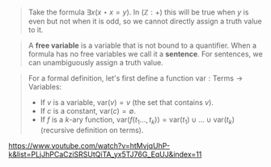 > Take the formula $\exists x(x\star x=y)$. In ($\mathbb Z: +$) this will be true when $y$ is even but not when it is odd, so we cannot directly assign a truth value to it.

>A **free variable** is a variable that is not bound to a quantifier. When a formula has no free variables we call it a **sentence**. For sentences, we can unambiguously assign a truth value.

>For a formal definition, let's first define a function $\text{var}:\text{Terms}\rightarrow\text{Variables}$:
>- If $v$ is a variable, $\text{var}(v) = {v}$ (the set that contains $v$).
>- If $c$ is a constant, $\text{var}(c)=\emptyset$.
>- If $f$ is a $k$-ary function, $\text{var}(f(t_1\dots,t_k)) = \text{var}(t_1) \cup\dots\cup\text{var}(t_k)$ (recursive definition on terms).


https://www.youtube.com/watch?v=htMvjqUhP-k&list=PLjJhPCaCziSRSUtQiTA_yx5TJ76G_EqUJ&index=11
